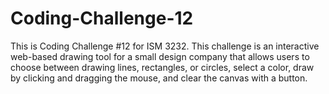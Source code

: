 # Coding-Challenge-12
This is Coding Challenge #12 for ISM 3232. This challenge is an interactive web-based drawing tool for a small design company that allows users to choose between drawing lines, rectangles, or circles, select a color, draw by clicking and dragging the mouse, and clear the canvas with a button.
